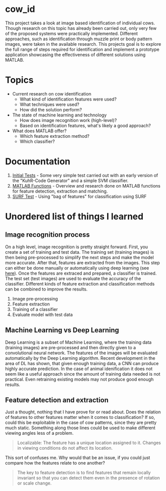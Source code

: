 # cow_id
This project takes a look at image based identification of individual cows. Though research on this topic has already been carried out, only very few of the proposed systems were practically implemented. Different approaches, such as identification through muzzle print or body pattern images, were taken in the available research. This projects goal is to explore the full range of steps required for identification and implement a prototype application showcasing the effectiveness of different solutions using MATLAB.

# Topics 
- Current research on cow identification
  - What kind of identification features were used?
  - What techniques were used? 
  - How did the solution perform?
- The state of machine learning and technology
  - How does image recognition work (high-level)?
  - Based on identification features, what's likely a good approach?
- What does MATLAB offer?
  - Which feature extraction method?
  - Which classifier?

# Documentation
1. [Initial Tests](documentation/initial_tests.md) - Some very simple test carried out with an early version of the "KuhR-Code Generator" and a simple SVM classifier.
2. [MATLAB Functions](documentation/matlab_functions.md) - Overview and research done on MATLAB functions for feature detection, extraction and matching.
3. [SURF Test](documentation/surf_test.md) - Using "bag of features" for classification using SURF

# Unordered list of things I learned
## Image recognition process
On a high level, image recognition is pretty straight forward. First, you create a set of training and test data. The training set (training images) is then being pre-processed to simplify the next steps and make the model more accurate. After that, features are extracted from the images. This step can either be done manually or automatically using deep learning (see [here](#Machine-Learning-vs-Deep-Learning)). Once the features are extraced and prepared, a classifier is trained. The test set (test images) are used to evaluate the accuracy of the classifier. Different kinds of feature extraction and classification methods can be combined to improve the results. 
1. Image pre-processing 
2. Feature extraction
3. Training of a classifier
4. Evaluate model with test data

## Machine Learning vs Deep Learning 
Deep Learning is a subset of Machine Learning, where the training data (training images) are pre-processed and then directly given to a convolutional neural network. The features of the images will be evaluated automatically by the Deep Learning algorithm. Recent development in the area of DL has shown, that given enough training data, a CNN can produce highly accurate prediction. In the case of animal idenification it does not seem like a useful approach since the amount of training data needed is not practical. Even retraining existing models may not produce good enough results.

## Feature detection and extraction
Just a thought, nothing that I have prove for or read about. Does the relation of features to other features matter when it comes to classification? If so, could this be exploitable in the case of cow patterns, since they are pretty much static. Something along those lines could be used to make different viewing angles less of a problem.

>Localizable:
The feature has a unique location assigned to it. Changes in viewing conditions do not affect its location.

This sort of confuses me. Why would that be an issue, if you could just compare how the features relate to one another?

>The key to feature detection is to find features that remain locally invariant so that you can detect them even in the presence of rotation or scale change.

